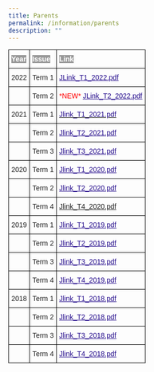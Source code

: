 ```yaml
---
title: Parents
permalink: /information/parents
description: ""
---
```

<style type="text/css">
.tg  {border-collapse:collapse;border-spacing:0;}
.tg td{border-color:black;border-style:solid;border-width:1px;font-family:Arial, sans-serif;font-size:14px;
  overflow:hidden;padding:10px 5px;word-break:normal;}
.tg th{border-color:black;border-style:solid;border-width:1px;font-family:Arial, sans-serif;font-size:14px;
  font-weight:normal;overflow:hidden;padding:10px 5px;word-break:normal;}
.tg .tg-cly1{text-align:left;vertical-align:middle}
.tg .tg-yla0{font-weight:bold;text-align:left;vertical-align:middle}
.tg .tg-akbm{font-weight:bold;text-align:left;text-decoration:underline;vertical-align:top}
.tg .tg-0lax{text-align:left;vertical-align:top}
</style>
<table class="tg">
<tbody>
  <tr>
    <td class="tg-yla0"><span style="color:#FFF;background-color:#999">Year</span></td>
    <td class="tg-yla0"><span style="color:#FFF;background-color:#999">Issue</span></td>
    <td class="tg-yla0"><span style="color:#FFF;background-color:#999">Link</span></td>
  </tr>
  <tr>
    <td class="tg-cly1"><span style="color:#222"> 2022</span></td>
    <td class="tg-cly1"><span style="color:#222"> Term 1</span></td>
    <td class="tg-cly1"><span style="color:#222"> </span><a href="/files/Jieminite%20Link%202022%20Iss%201%20(1).pdf"><span style="font-weight:500;text-decoration:underline;color:#21088A">JLink_T1_2022.pdf</span></a><br></td>
  </tr>
  <tr>
    <td class="tg-cly1"><span style="color:#222"> </span></td>
    <td class="tg-cly1"><span style="color:#222"> Term 2</span></td>
    <td class="tg-cly1"><span style="color:#222"> </span><span style="color:#F00">*NEW* </span><a href="/files/Jieminite%20Link%20T2%202022%20Final.pdf"><span style="font-weight:500;text-decoration:underline;color:#21088A">JLink_T2_2022.pdf</span></a></td>
  </tr>
  <tr>
    <td class="tg-cly1"><span style="color:#222"> 2021</span></td>
    <td class="tg-cly1"><span style="color:#222"> Term 1</span></td>
    <td class="tg-cly1"><span style="color:#222"> </span><a href="https://jieminpri-moe-edu-sg-admin.cwp.sg/qql/slot/u386/Jieminite%20link/Term%201%202021%20issue.pdf"><span style="font-weight:500;text-decoration:none;color:#21088A">Jlink_T1_2021.pdf</span></a></td>
  </tr>
  <tr>
    <td class="tg-cly1"><span style="color:#222"> </span></td>
    <td class="tg-cly1"><span style="color:#222"> Term 2</span></td>
    <td class="tg-cly1"><span style="color:#222"> </span><a href="https://jieminpri.moe.edu.sg/qql/slot/u386/Jieminite%20link/Term%202%202021%20issue.pdf"><span style="font-weight:500;text-decoration:underline;color:#21088A">Jlink_T2_2021.pdf</span></a></td>
  </tr>
  <tr>
    <td class="tg-cly1"><span style="color:#222"> </span></td>
    <td class="tg-cly1"><span style="color:#222"> Term 3</span></td>
    <td class="tg-cly1"><span style="color:#222"> </span><a href="https://jieminpri.moe.edu.sg/qql/slot/u386/Jieminite%20link/Term%203%202021%20issue.pdf"><span style="font-weight:500;text-decoration:underline;color:#21088A">Jlink_T3_2021.pdf</span></a></td>
  </tr>
  <tr>
    <td class="tg-cly1"><span style="color:#222">2020</span></td>
    <td class="tg-cly1"><span style="color:#222">Term 1</span></td>
    <td class="tg-akbm"><a href="https://jieminpri.moe.edu.sg/qql/slot/u386/Jieminite%20link/2020/Jlink_T1_2020.pdf"><span style="font-weight:500;text-decoration:underline;color:#21088A">Jlink_T1_2020.pdf</span></a><br></td>
  </tr>
  <tr>
    <td class="tg-cly1"><span style="color:#222"> </span></td>
    <td class="tg-cly1"><span style="color:#222">Term 2</span></td>
    <td class="tg-cly1"><span style="color:#222"> </span><a href="https://jieminpri.moe.edu.sg/qql/slot/u386/Jieminite%20link/2020/Jlink_T2_2020.pdf"><span style="font-weight:500;text-decoration:underline;color:#21088A">Jlink_T2_2020.pdf</span></a></td>
  </tr>
  <tr>
    <td class="tg-cly1"><span style="color:#222"> </span></td>
    <td class="tg-cly1"><span style="color:#222">Term 4</span></td>
    <td class="tg-cly1"><span style="color:#222">  </span><a href="https://jieminpri.moe.edu.sg/qql/slot/u386/Jieminite%20link/2020/Jlink_T4_2020.pdf">Jlink_T4_2020.pdf</a></td>
  </tr>
  <tr>
    <td class="tg-cly1"><span style="color:#222">2019</span></td>
    <td class="tg-cly1"><span style="color:#222">Term 1</span></td>
    <td class="tg-akbm"><a href="https://jieminpri.moe.edu.sg/qql/slot/u386/Jieminite%20link/2019/Jlink_T1_2019.pdf"><span style="font-weight:500;text-decoration:underline;color:#21088A">Jlink_T1_2019.pdf</span></a><span style="color:#222"> </span><br></td>
  </tr>
  <tr>
    <td class="tg-0lax"></td>
    <td class="tg-cly1"><span style="color:#222">Term 2</span></td>
    <td class="tg-akbm"><a href="https://jieminpri.moe.edu.sg/qql/slot/u386/Jieminite%20link/2019/Jlink_T2_2019.pdf"><span style="font-weight:500;text-decoration:underline;color:#21088A">Jlink_T2_2019.pdf</span></a><span style="color:#222"> </span><br></td>
  </tr>
  <tr>
    <td class="tg-0lax"></td>
    <td class="tg-cly1"><span style="color:#222">Term 3</span></td>
    <td class="tg-akbm"><a href="https://jieminpri.moe.edu.sg/qql/slot/u386/Jieminite%20link/2019/Jlink_T3_2019.pdf"><span style="font-weight:500;text-decoration:underline;color:#21088A">Jlink_T3_2019.pdf</span></a><span style="color:#222"> </span><br></td>
  </tr>
  <tr>
    <td class="tg-cly1"><span style="color:#222"> </span></td>
    <td class="tg-cly1"><span style="color:#222">Term 4</span></td>
    <td class="tg-akbm"><a href="https://jieminpri.moe.edu.sg/qql/slot/u386/Jieminite%20link/2019/Jlink_T4_2019.pdf"><span style="font-weight:500;text-decoration:underline;color:#21088A">Jlink_T4_2019.pdf</span></a><span style="color:#222"> </span><br></td>
  </tr>
  <tr>
    <td class="tg-cly1"><span style="color:#222"> 2018</span></td>
    <td class="tg-cly1"><span style="color:#222">Term 1</span></td>
    <td class="tg-akbm"><a href="https://jieminpri.moe.edu.sg/qql/slot/u386/Jieminite%20link/2018/Jlink_T1_2018.pdf"><span style="font-weight:500;text-decoration:underline;color:#21088A">Jlink_T1_2018.pdf</span></a><span style="color:#222"> </span><br></td>
  </tr>
  <tr>
    <td class="tg-cly1"><span style="color:#222"> </span></td>
    <td class="tg-cly1"><span style="color:#222">Term 2</span></td>
    <td class="tg-akbm"><a href="https://jieminpri.moe.edu.sg/qql/slot/u386/Jieminite%20link/2018/Jlink_T2_2018.pdf"><span style="font-weight:500;text-decoration:underline;color:#21088A">Jlink_T2_2018.pdf</span></a><span style="color:#222"> </span><br></td>
  </tr>
  <tr>
    <td class="tg-cly1"><span style="color:#222"> </span></td>
    <td class="tg-cly1"><span style="color:#222">Term 3</span></td>
    <td class="tg-akbm"><a href="https://jieminpri.moe.edu.sg/qql/slot/u386/Jieminite%20link/2018/Jlink_T3_2018.pdf"><span style="font-weight:500;text-decoration:underline;color:#21088A">Jlink_T3_2018.pdf</span></a><span style="color:#222"> </span><br></td>
  </tr>
  <tr>
    <td class="tg-cly1"><span style="color:#222"> </span></td>
    <td class="tg-cly1"><span style="color:#222">Term 4</span></td>
    <td class="tg-cly1"><span style="color:#222"> </span><a href="https://jieminpri.moe.edu.sg/qql/slot/u386/Jieminite%20link/2018/Jlink_T4_2018.pdf"><span style="font-weight:500;text-decoration:underline;color:#21088A">Jlink_T4_2018.pdf</span></a></td>
  </tr>
</tbody>
</table>